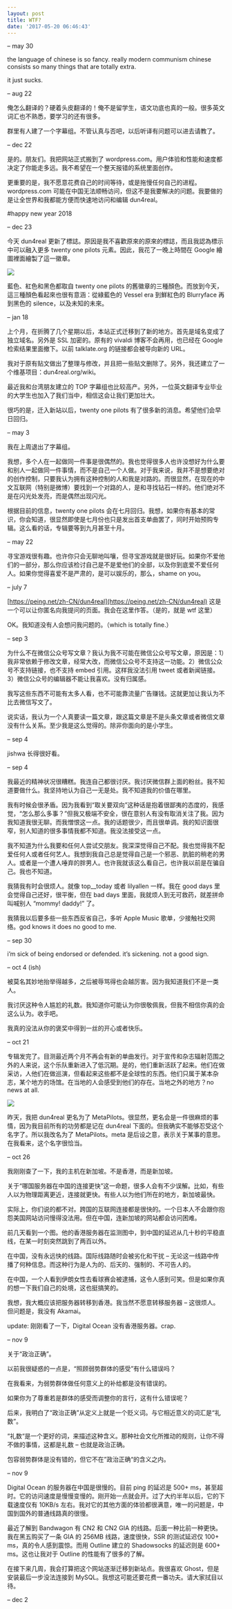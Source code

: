 ```yaml
---
layout: post
title: WTF?
date: '2017-05-20 06:46:43'
---
```



– may 30

the language of chinese is so fancy. really modern communism chinese consists so many things that are totally extra.

it just sucks.

– aug 22

俺怎么翻译的？硬着头皮翻译的！俺不是留学生，语文功底也真的一般。很多英文词汇也不熟悉，要学习的还有很多。

群里有人建了一个字幕组。不管认真与否吧，以后听译有问题可以进去请教了。

– dec 22

是的。朋友们。我把网站正式搬到了 wordpress.com。用户体验和性能和速度都决定了你能走多远。我不希望在一个整天报错的系统里面创作。

更重要的是，我不愿意花费自己的时间等待，或是拖慢任何自己的进程。wordpress.com 可能在中国无法顺畅访问，但这不是我要解决的问题。我要做的是让全世界和我都能方便而快速地访问和编辑 dun4real。

#happy new year 2018

– dec 23

今天 dun4real 更新了標誌。原因是我不喜歡原來的原來的標誌，而且我認為標示中可以融入更多 twenty one pilots 元素。因此，我花了一晚上時間在 Google 繪圖裡面繪製了這一徽章。

![](https://res.cloudinary.com/du5vcylqh/image/upload/v1552482844/metapilots.cn/dun4real-square.png)

藍色、紅色和黑色都取自 twenty one pilots 的舊徽章的三種顏色。而放到今天，這三種顏色看起來也很有意涵：從綠藍色的 Vessel era 到鮮紅色的 Blurryface 再到黑色的 silence，以及未知的未來。

– jan 18

上个月，在折腾了几个星期以后，本站正式迁移到了新的地方。首先是域名变成了独立域名。另外是 SSL 加密的。原有的 vivaldi 博客不会再用，也已经在 Google 检索结果里面撤下。以前 talklate.org 的链接都会被导向新的 URL。

我对于原有贴文做出了整理与修改，并且把一些贴文删除了。另外，我还建立了一个维基项目：dun4real.org/wiki。

最近我和台湾朋友建立的 TOP 字幕组也比较高产。另外，一位英文翻译专业毕业的大学生也加入了我们当中，相信这会让我们更加壮大。

很巧的是，迁入新站以后，twenty one pilots 有了很多新的消息。希望他们会早日回归。

– may 3

我在上周退出了字幕组。

我想，多个人在一起做同一件事是很偶然的。我也觉得很多人也许没想好为什么要和别人一起做同一件事情，而不是自己一个人做。对于我来说，我并不是想要绝对的创作控制，只要我认为拥有这种控制的人和我是对路的。而很显然，在现在的中文互联网（特别是微博）要找到一个对路的人，是和寻找钻石一样的。他们绝对不是在闪光处发亮，而是偶然出现闪光。

根据目前的信息，twenty one pilots 会在七月回归。我想，如果你有基本的常识，你会知道，很显然即使是七月份也只是发出首支单曲罢了，同时开始预购专辑。这么看的话，专辑要等到九月甚至十月。

– may 22

寻宝游戏很有趣。也许你只会无聊地叫嚷，但寻宝游戏就是很好玩。如果你不爱他们的一部分，那么你应该检讨自己是不是爱他们的全部，以及你到底爱不爱任何人。如果你觉得喜爱不是严肃的，是可以娱乐的，那么，shame on you。

– july 7

[https://peing.net/zh-CN/dun4real](https://peing.net/zh-CN/dun4real) 这是一个可以让你匿名向我提问的页面。我会在这里作答。（是的，就是 wtf 这里）

OK。我知道没有人会想问我问题的。（which is totally fine.）

– sep 3

为什么不在微信公众号写文章？我认为我不可能在微信公众号写文章，原因是：1）我非常依赖于修改文章，经常大改，而微信公众号不支持这一功能。2）微信公众号不支持链接，也不支持 embed 引用。这样我没法引用 tweet 或者新闻链接。3）微信公众号的编辑器不能让我喜欢。没有归属感。

我写这些东西不可能有太多人看，也不可能靠流量广告赚钱。这就更加让我认为不比去微信写文了。

说实话，我认为一个人真要读一篇文章，跟这篇文章是不是头条文章或者微信文章没有什么关系。至少我是这么觉得的。除非你面向的是小学生。

– sep 4

jishwa 长得很好看。

– sep 4

我最近的精神状况很糟糕。我连自己都很讨厌。我讨厌微信群上面的粉丝。我不知道要做什么。我坚持地认为自己一无是处。我不知道我的价值在哪里。

我有时候会很矛盾。因为我看到“取关要双向”这种话是抱着很鄙夷的态度的，我感觉，“怎么那么多事？”但我又极端不安全，很在意别人有没有取消关注了我。因为我知道我很无聊。而我憎恨这一点。我的话题很少，而且很单调。我的知识面很窄，别人知道的很多事情我都不知道。我没法接受这一点。

我不知道为什么我要和任何人尝试交朋友。我深深觉得自己不配。我也觉得我不配爱任何人或者任何艺人。我想到我自己总是觉得自己是一个邪恶、肮脏的稍老的男人。或者是一个遭人唾弃的胖男人。也许我就该这么看自己，也许我以前是在骗自己。我也不知道。

我猜我有时会很烦人。就像 top__today 或者 lilyallen 一样。我在 good days 里会觉得自己还好，很平衡，但在 bad days 里面，我就烦人到无可救药，就差拼命叫喊别人 “mommy! daddy!” 了。

我猜我以后要多些一些东西反省自己，多听 Apple Music 歌单，少接触社交网络。god knows it does no good to me.

– sep 30

i’m sick of being endorsed or defended. it’s sickening. not a good sign.

– oct 4 (ish)

被莫名其妙地抬举得越多，之后被辱骂得也会越厉害。因为我知道我们不是一类人。

我讨厌这种令人尴尬的礼数。我知道你可能认为你很敬佩我，但我不相信你真的会这么认为。收手吧。

我真的没法从你的褒奖中得到一丝的开心或者快乐。

– oct 21

专辑发完了。目测最近两个月不再会有新的单曲发行。对于宣传和杂志辐射范围之外的人来说，这个乐队重新进入了低沉期。是的，他们重新活跃了起来。他们在做采访，人他们在做巡演，但看起来这些都不是全球性的东西。他们只属于某本杂志，某个地方的场馆。在当地的人会感受到他们的存在。当地之外的地方？no news at all.

[![](https://res.cloudinary.com/du5vcylqh/image/upload/v1552483386/metapilots.cn/metapilots_square.jpg)](https://res.cloudinary.com/du5vcylqh/image/upload/v1552483386/metapilots.cn/metapilots_square.jpg)

昨天，我把 dun4real 更名为了 MetaPilots。很显然，更名会是一件很麻烦的事情，因为我目前所有的功劳都是记在 dun4real 下面的。但我确实不能够忍受这个名字了。所以我改名为了 MetaPilots。meta 是后设之意，表示关于某事的意思。在我看来，这个名字很恰当。

– oct 26

我刚刚查了一下，我的主机在新加坡。不是香港，而是新加坡。

关于“哪国服务器在中国的连接更快”这一命题，很多人会有不少误解。比如，有些人以为物理距离更近，连接就更快。有些人以为他们所在的地方，新加坡最快。

实际上，你们说的都不对。跨国的互联网连接都是很快的。一个日本人不会跟你抱怨美国网站访问慢得没法用。但在中国，连新加坡的网站都会访问困难。

前几天看到一个图。他的香港服务器在监测图中，到中国的延迟从几十秒的平稳直线，在某一时刻突然跳到了两百以外。

在中国，没有永远快的线路。国际线路随时会被劣化和干扰 – 无论这一线路中传播了何种信息。而这种行为是人为的、后天的、强制的、不可告人的。

在中国，一个人看到伊朗女性去看球赛会被逮捕，这令人感到可笑。但是如果你真的想一下我们自己的处境，这也挺搞笑的。

我想，我大概应该把服务器转移到香港。我当然不愿意转移服务器 – 这很烦人。但问题是，我没有 Akamai。

update: 刚刚看了一下，Digital Ocean 没有香港服务器。crap.

– nov 9

关于“政治正确”。

以前我很疑惑的一点是，“照顾弱势群体的感受”有什么错误吗？

在我看来，为弱势群体做任何意义上的补给都是没有错误的。

如果你为了尊重若是群体的感受而调整你的言行，这有什么错误呢？

后来，我明白了“政治正确”从定义上就是一个贬义词。与它相近意义的词汇是“礼数”。

“礼数“是一个更好的词，来描述这种含义。那种社会文化所推动的规则，让你不得不做的事情，这都是礼数 – 也就是政治正确。

包容弱势群体是没有错的，但它不在”政治正确“的含义之内。

– nov 9

Digital Ocean 的服务器在中国是很慢的。目前 ping 的延迟是 500+ ms，甚至超时。它的访问速度是慢慢变慢的。刚开始一点就会开。过了大约半年以后，它的下载速度仅有 10KB/s 左右。我对它的其他方面的体验都很满意，唯一的问题是，中国到国外的普通线路真的很慢。

最近了解到 Bandwagon 有 CN2 和 CN2 GIA 的线路。后面一种比前一种更快。我在黑五购买了一条 GIA 的 256MB 线路，速度很快，SSR 的测试延迟仅 100+ ms，真的令人感到震惊。而用 Outline 建立的 Shadowsocks 的延迟则是 600+ ms。这也让我对于 Outline 的性能有了很多的了解。

在接下来几周，我会打算把这个网站逐渐迁移到新站点。我很喜欢 Ghost，但是安装最后一步没法连接到 MySQL。我想这可能还要花费一番功夫。请大家拭目以待。

– dec 2

